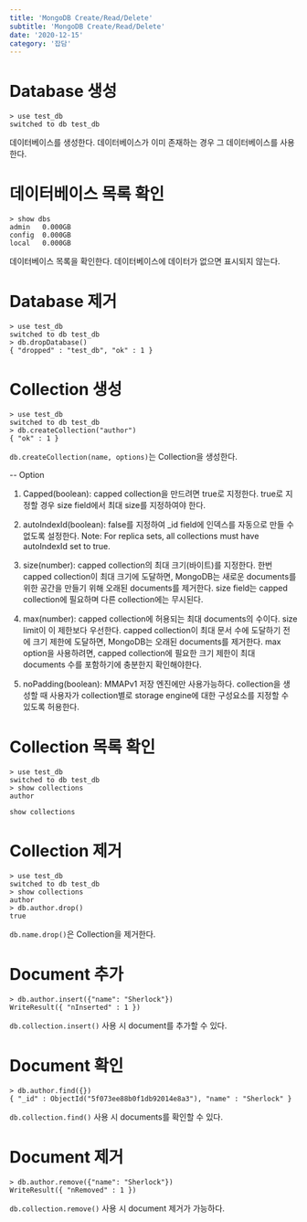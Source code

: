 ```yaml
---
title: 'MongoDB Create/Read/Delete'
subtitle: 'MongoDB Create/Read/Delete'
date: '2020-12-15'
category: '잡담'
---
```


# Database 생성

```
> use test_db
switched to db test_db
```

데이터베이스를 생성한다.
데이터베이스가 이미 존재하는 경우 그 데이터베이스를 사용한다.

# 데이터베이스 목록 확인

```
> show dbs
admin   0.000GB
config  0.000GB
local   0.000GB
```

데이터베이스 목록을 확인한다.
데이터베이스에 데이터가 없으면 표시되지 않는다.

# Database 제거

```
> use test_db
switched to db test_db
> db.dropDatabase()
{ "dropped" : "test_db", "ok" : 1 }
```

# Collection 생성

```
> use test_db
switched to db test_db
> db.createCollection("author")
{ "ok" : 1 }
```

`db.createCollection(name, options)`는 Collection을 생성한다.

-- Option

1.  Capped(boolean): capped collection을 만드려면 true로 지정한다. true로 지정할 경우 size field에서 최대 size를 지정하여야 한다.

2.  autoIndexId(boolean): false를 지정하여 \_id field에 인덱스를 자동으로 만들 수 없도록 설정한다.
    Note: For replica sets, all collections must have autoIndexId set to true.

3.  size(number): capped collection의 최대 크기(바이트)를 지정한다. 한번 capped collection이 최대 크기에 도달하면, MongoDB는 새로운 documents를 위한 공간을 만들기 위해 오래된 documents를 제거한다. size field는 capped collection에 필요하며 다른 collection에는 무시된다.

4.  max(number): capped collection에 허용되는 최대 documents의 수이다. size limit이 이 제한보다 우선한다. capped collection이 최대 문서 수에 도달하기 전에 크기 제한에 도달하면, MongoDB는 오래된 documents를 제거한다. max option을 사용하려면, capped collection에 필요한 크기 제한이 최대 documents 수를 포함하기에 충분한지 확인해야한다.

5.  noPadding(boolean): MMAPv1 저장 엔진에만 사용가능하다. collection을 생성할 때 사용자가 collection별로 storage engine에 대한 구성요소를 지정할 수 있도록 허용한다.

# Collection 목록 확인

```
> use test_db
switched to db test_db
> show collections
author
```

`show collections`

# Collection 제거

```
> use test_db
switched to db test_db
> show collections
author
> db.author.drop()
true
```

`db.name.drop()`은 Collection을 제거한다.

# Document 추가

```
> db.author.insert({"name": "Sherlock"})
WriteResult({ "nInserted" : 1 })
```

`db.collection.insert()` 사용 시 document를 추가할 수 있다.

# Document 확인

```
> db.author.find({})
{ "_id" : ObjectId("5f073ee88b0f1db92014e8a3"), "name" : "Sherlock" }
```

`db.collection.find()` 사용 시 documents를 확인할 수 있다.

# Document 제거

```
> db.author.remove({"name": "Sherlock"})
WriteResult({ "nRemoved" : 1 })
```

`db.collection.remove()` 사용 시 document 제거가 가능하다.
